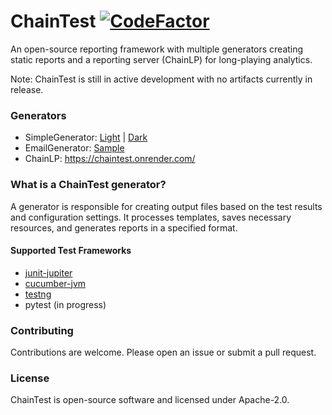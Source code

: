 # ChainTest [![CodeFactor](https://www.codefactor.io/repository/github/anshooarora/chaintest/badge)](https://www.codefactor.io/repository/github/anshooarora/chaintest)

An open-source reporting framework with multiple generators creating static reports and a reporting server (ChainLP) for long-playing analytics.

Note: ChainTest is still in active development with no artifacts currently in release.

### Generators

* SimpleGenerator: [Light](https://chaintestblob.blob.core.windows.net/chaintest/light/Index.html) | [Dark](https://chaintestblob.blob.core.windows.net/chaintest/dark/Index.html)
* EmailGenerator: [Sample](https://chaintestblob.blob.core.windows.net/chaintest/email/Email.html)
* ChainLP: https://chaintest.onrender.com/ 

### What is a ChainTest generator?

A generator is responsible for creating output files based on the test results and configuration settings. It processes templates, saves necessary resources, and generates reports in a specified format.

#### Supported Test Frameworks

* [junit-jupiter](https://github.com/anshooarora/chaintest/tree/main/plugins/chaintest-junit-jupiter)
* [cucumber-jvm](https://github.com/anshooarora/chaintest/tree/main/plugins/chaintest-cucumber-jvm)
* [testng](https://github.com/anshooarora/chaintest/tree/main/plugins/chaintest-testng)
* pytest (in progress)

### Contributing

Contributions are welcome. Please open an issue or submit a pull request.

### License

ChainTest is open-source software and licensed under Apache-2.0.
